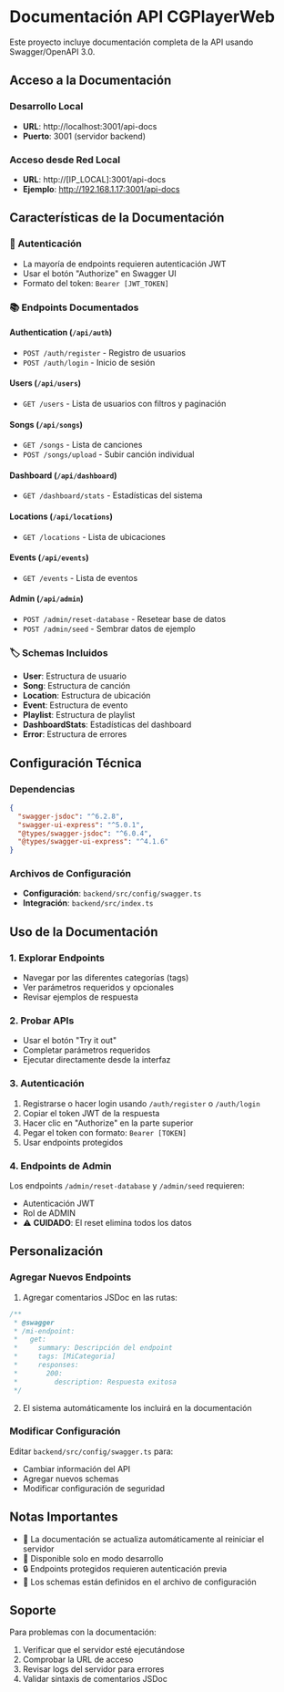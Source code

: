# Documentación API CGPlayerWeb

Este proyecto incluye documentación completa de la API usando Swagger/OpenAPI 3.0.

## Acceso a la Documentación

### Desarrollo Local
- **URL**: http://localhost:3001/api-docs
- **Puerto**: 3001 (servidor backend)

### Acceso desde Red Local
- **URL**: http://[IP_LOCAL]:3001/api-docs
- **Ejemplo**: http://192.168.1.17:3001/api-docs

## Características de la Documentación

### 🔐 Autenticación
- La mayoría de endpoints requieren autenticación JWT
- Usar el botón "Authorize" en Swagger UI
- Formato del token: `Bearer [JWT_TOKEN]`

### 📚 Endpoints Documentados

#### Authentication (`/api/auth`)
- `POST /auth/register` - Registro de usuarios
- `POST /auth/login` - Inicio de sesión

#### Users (`/api/users`)
- `GET /users` - Lista de usuarios con filtros y paginación

#### Songs (`/api/songs`)
- `GET /songs` - Lista de canciones
- `POST /songs/upload` - Subir canción individual

#### Dashboard (`/api/dashboard`)
- `GET /dashboard/stats` - Estadísticas del sistema

#### Locations (`/api/locations`)
- `GET /locations` - Lista de ubicaciones

#### Events (`/api/events`)
- `GET /events` - Lista de eventos

#### Admin (`/api/admin`)
- `POST /admin/reset-database` - Resetear base de datos
- `POST /admin/seed` - Sembrar datos de ejemplo

### 🏷️ Schemas Incluidos
- **User**: Estructura de usuario
- **Song**: Estructura de canción
- **Location**: Estructura de ubicación
- **Event**: Estructura de evento
- **Playlist**: Estructura de playlist
- **DashboardStats**: Estadísticas del dashboard
- **Error**: Estructura de errores

## Configuración Técnica

### Dependencias
```json
{
  "swagger-jsdoc": "^6.2.8",
  "swagger-ui-express": "^5.0.1",
  "@types/swagger-jsdoc": "^6.0.4",
  "@types/swagger-ui-express": "^4.1.6"
}
```

### Archivos de Configuración
- **Configuración**: `backend/src/config/swagger.ts`
- **Integración**: `backend/src/index.ts`

## Uso de la Documentación

### 1. Explorar Endpoints
- Navegar por las diferentes categorías (tags)
- Ver parámetros requeridos y opcionales
- Revisar ejemplos de respuesta

### 2. Probar APIs
- Usar el botón "Try it out"
- Completar parámetros requeridos
- Ejecutar directamente desde la interfaz

### 3. Autenticación
1. Registrarse o hacer login usando `/auth/register` o `/auth/login`
2. Copiar el token JWT de la respuesta
3. Hacer clic en "Authorize" en la parte superior
4. Pegar el token con formato: `Bearer [TOKEN]`
5. Usar endpoints protegidos

### 4. Endpoints de Admin
Los endpoints `/admin/reset-database` y `/admin/seed` requieren:
- Autenticación JWT
- Rol de ADMIN
- ⚠️ **CUIDADO**: El reset elimina todos los datos

## Personalización

### Agregar Nuevos Endpoints
1. Agregar comentarios JSDoc en las rutas:
```typescript
/**
 * @swagger
 * /mi-endpoint:
 *   get:
 *     summary: Descripción del endpoint
 *     tags: [MiCategoria]
 *     responses:
 *       200:
 *         description: Respuesta exitosa
 */
```

2. El sistema automáticamente los incluirá en la documentación

### Modificar Configuración
Editar `backend/src/config/swagger.ts` para:
- Cambiar información del API
- Agregar nuevos schemas
- Modificar configuración de seguridad

## Notas Importantes

- 🔄 La documentación se actualiza automáticamente al reiniciar el servidor
- 🚀 Disponible solo en modo desarrollo
- 🔒 Endpoints protegidos requieren autenticación previa
- 📝 Los schemas están definidos en el archivo de configuración

## Soporte

Para problemas con la documentación:
1. Verificar que el servidor esté ejecutándose
2. Comprobar la URL de acceso
3. Revisar logs del servidor para errores
4. Validar sintaxis de comentarios JSDoc
